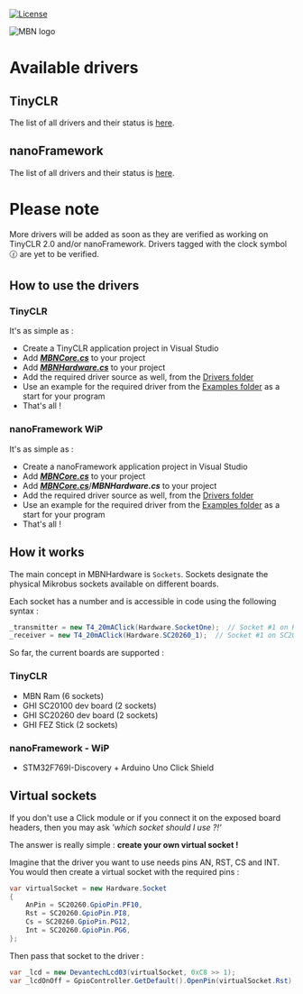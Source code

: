[![License](https://img.shields.io/badge/License-Apache%202.0-blue.svg)](https://opensource.org/licenses/Apache-2.0) 

![MBN logo](site_logo.png)

# **Available drivers**

## TinyCLR
The list of all drivers and their status is [here](TinyCLRDriversStatus.md).

## nanoFramework
The list of all drivers and their status is [here](nanoFrameworkDriversStatus.md).

# **Please note**

More drivers will be added as soon as they are verified as working on TinyCLR 2.0 and/or nanoFramework. Drivers tagged with the clock symbol :clock130: are yet to be verified.

## **How to use the drivers**
### TinyCLR
It's as simple as :

* Create a TinyCLR application project in Visual Studio
* Add [**_MBNCore.cs_**](MBNCore) to your project
* Add [**_MBNHardware.cs_**](MBNCore/MBNHardware) to your project
* Add the required driver source as well, from the [Drivers folder](Drivers)
* Use an example for the required driver from the [Examples folder](Examples) as a start for your program
* That's all !

### nanoFramework WiP
It's as simple as :

* Create a nanoFramework application project in Visual Studio
* Add [**_MBNCore.cs_**](MBNCore) to your project
* Add [**_MBNCore.cs_**](MBNCore)/**_MBNHardware<deviceType>.cs_** to your project
* Add the required driver source as well, from the [Drivers folder](Drivers)
* Use an example for the required driver from the [Examples folder](Examples) as a start for your program
* That's all !

## **How it works**

The main concept in MBNHardware is `Sockets`.
Sockets designate the physical Mikrobus sockets available on different boards.

Each socket has a number and is accessible in code using the following syntax :

```csharp
_transmitter = new T4_20mAClick(Hardware.SocketOne);  // Socket #1 on Ram board
_receiver = new T4_20mAClick(Hardware.SC20260_1);  // Socket #1 on SC20260D board
```

So far, the current boards are supported :

### TinyCLR
* MBN Ram (6 sockets)
* GHI SC20100 dev board (2 sockets)
* GHI SC20260 dev board (2 sockets)
* GHI FEZ Stick (2 sockets)

### nanoFramework - WiP
* STM32F769I-Discovery + Arduino Uno Click Shield

## **Virtual sockets**

If you don't use a Click module or if you connect it on the exposed board headers, then you may ask _'which socket should I use ?!'_

The answer is really simple : **create your own virtual socket !**

Imagine that the driver you want to use needs pins AN, RST, CS and INT. You would then create a virtual socket with the required pins :

```csharp
var virtualSocket = new Hardware.Socket
{
    AnPin = SC20260.GpioPin.PF10,
    Rst = SC20260.GpioPin.PI8,
    Cs = SC20260.GpioPin.PG12,
    Int = SC20260.GpioPin.PG6,
};
```

Then pass that socket to the driver :

```csharp
var _lcd = new DevantechLcd03(virtualSocket, 0xC8 >> 1);
var _lcdOnOff = GpioController.GetDefault().OpenPin(virtualSocket.Rst);
```
